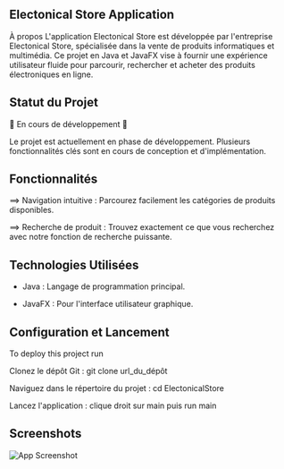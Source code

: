 
## Electonical Store Application
À propos
L'application Electonical Store est développée par l'entreprise Electonical Store, spécialisée dans la vente de produits informatiques et multimédia. Ce projet en Java et JavaFX vise à fournir une expérience utilisateur fluide pour parcourir, rechercher et acheter des produits électroniques en ligne.


## Statut du Projet

🚧 En cours de développement 🚧

Le projet est actuellement en phase de développement. Plusieurs fonctionnalités clés sont en cours de conception et d'implémentation.
    
## Fonctionnalités

==> Navigation intuitive : Parcourez facilement les catégories de produits disponibles.

==> Recherche de produit : Trouvez exactement ce que vous recherchez avec notre fonction de recherche puissante.



## Technologies Utilisées

 - Java : Langage de programmation principal.

 - JavaFX : Pour l'interface utilisateur graphique.



## Configuration et Lancement

To deploy this project run

Clonez le dépôt Git : git clone url_du_dépôt

Naviguez dans le répertoire du projet : cd ElectonicalStore

Lancez l'application : clique droit sur main puis run main


## Screenshots

![App Screenshot](https://github.com/SophieVDev/Store/src\img\sitejavafx.png)

